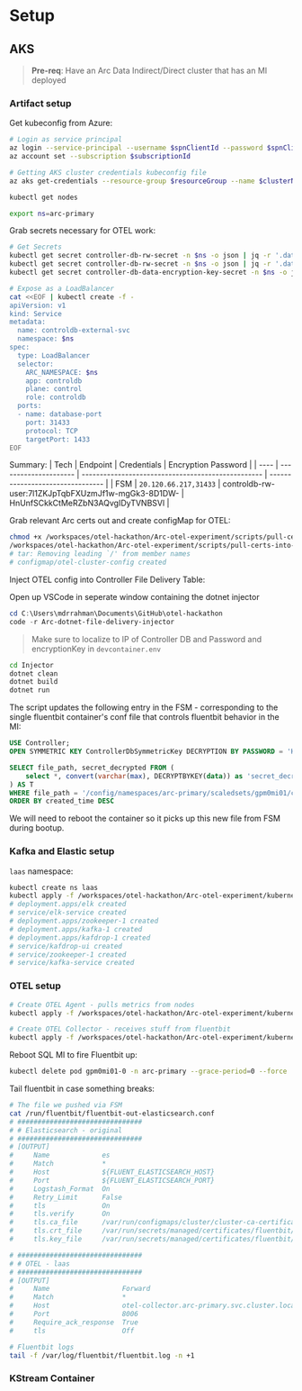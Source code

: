 # Setup

## AKS

> **Pre-req**: Have an Arc Data Indirect/Direct cluster that has an MI deployed

### Artifact setup
Get kubeconfig from Azure:
```bash
# Login as service principal
az login --service-principal --username $spnClientId --password $spnClientSecret --tenant $spnTenantId
az account set --subscription $subscriptionId

# Getting AKS cluster credentials kubeconfig file
az aks get-credentials --resource-group $resourceGroup --name $clusterName --admin

kubectl get nodes

export ns=arc-primary
```

Grab secrets necessary for OTEL work:
```bash
# Get Secrets
kubectl get secret controller-db-rw-secret -n $ns -o json | jq -r '.data.password' | base64 -d
kubectl get secret controller-db-rw-secret -n $ns -o json | jq -r '.data.username' | base64 -d
kubectl get secret controller-db-data-encryption-key-secret -n $ns -o json | jq -r '.data.encryptionPassword' | base64 -d

# Expose as a LoadBalancer
cat <<EOF | kubectl create -f -
apiVersion: v1
kind: Service
metadata:
  name: controldb-external-svc
  namespace: $ns
spec:
  type: LoadBalancer
  selector:
    ARC_NAMESPACE: $ns
    app: controldb
    plane: control
    role: controldb
  ports:
  - name: database-port
    port: 31433
    protocol: TCP
    targetPort: 1433
EOF
```
Summary:
| Tech | Endpoint              | Credentials                                        | Encryption Password              |
| ---- | --------------------- | -------------------------------------------------- | -------------------------------- |
| FSM  | `20.120.66.217,31433` | controldb-rw-user:7l1ZKJpTqbFXUzmJf1w-mgGk3-8D1DW- | HnUnfSCkkCtMeRZbN3AQvgIDyTVNBSVl |

Grab relevant Arc certs out and create configMap for OTEL:

```bash
chmod +x /workspaces/otel-hackathon/Arc-otel-experiment/scripts/pull-certs-into-configMap.sh
/workspaces/otel-hackathon/Arc-otel-experiment/scripts/pull-certs-into-configMap.sh
# tar: Removing leading `/' from member names
# configmap/otel-cluster-config created
```

Inject OTEL config into Controller File Delivery Table:

Open up VSCode in seperate window containing the dotnet injector

```powershell
cd C:\Users\mdrrahman\Documents\GitHub\otel-hackathon
code -r Arc-dotnet-file-delivery-injector
```
> Make sure to localize to IP of Controller DB and Password and encryptionKey in `devcontainer.env`

```bash
cd Injector
dotnet clean
dotnet build
dotnet run
```
The script updates the following entry in the FSM - corresponding to the single fluentbit container's conf file that controls fluentbit behavior in the MI:
```sql
USE Controller;
OPEN SYMMETRIC KEY ControllerDbSymmetricKey DECRYPTION BY PASSWORD = 'HnUnfSCkkCtMeRZbN3AQvgIDyTVNBSVl';

SELECT file_path, secret_decrypted FROM (
    select *, convert(varchar(max), DECRYPTBYKEY(data)) as 'secret_decrypted' from controller.dbo.Files
) AS T
WHERE file_path = '/config/namespaces/arc-primary/scaledsets/gpm0mi01/containers/fluentbit/files/fluentbit-out-elasticsearch.conf'
ORDER BY created_time DESC
```
We will need to reboot the container so it picks up this new file from FSM during bootup.

### Kafka and Elastic setup

`laas` namespace:
```bash
kubectl create ns laas
kubectl apply -f /workspaces/otel-hackathon/Arc-otel-experiment/kubernetes-kafka-elastic-laas.yml
# deployment.apps/elk created
# service/elk-service created
# deployment.apps/zookeeper-1 created
# deployment.apps/kafka-1 created
# deployment.apps/kafdrop-1 created
# service/kafdrop-ui created
# service/zookeeper-1 created
# service/kafka-service created
```

### OTEL setup

```bash
# Create OTEL Agent - pulls metrics from nodes
kubectl apply -f /workspaces/otel-hackathon/Arc-otel-experiment/kubernetes-otel-agent.yml

# Create OTEL Collector - receives stuff from fluentbit
kubectl apply -f /workspaces/otel-hackathon/Arc-otel-experiment/kubernetes-otel-collector.yml
```
Reboot SQL MI to fire Fluentbit up:
```bash
kubectl delete pod gpm0mi01-0 -n arc-primary --grace-period=0 --force
```
Tail fluentbit in case something breaks:
```bash
# The file we pushed via FSM
cat /run/fluentbit/fluentbit-out-elasticsearch.conf
# ###############################
# # Elasticsearch - original
# ###############################
# [OUTPUT]
#     Name             es
#     Match            *
#     Host             ${FLUENT_ELASTICSEARCH_HOST}
#     Port             ${FLUENT_ELASTICSEARCH_PORT}
#     Logstash_Format  On
#     Retry_Limit      False
#     tls              On
#     tls.verify       On
#     tls.ca_file      /var/run/configmaps/cluster/cluster-ca-certificate.crt
#     tls.crt_file     /var/run/secrets/managed/certificates/fluentbit/fluentbit-certificate.pem
#     tls.key_file     /var/run/secrets/managed/certificates/fluentbit/fluentbit-privatekey.pem

# ###############################
# # OTEL - laas
# ###############################
# [OUTPUT]
#     Name                  Forward
#     Match                 *
#     Host                  otel-collector.arc-primary.svc.cluster.local
#     Port                  8006
#     Require_ack_response  True
#     tls                   Off

# Fluentbit logs
tail -f /var/log/fluentbit/fluentbit.log -n +1
```

### KStream Container